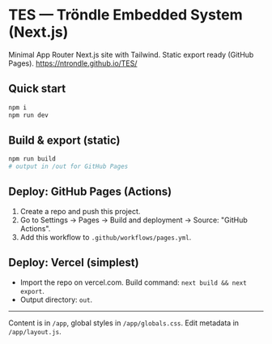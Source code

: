 # TES — Tröndle Embedded System (Next.js)

Minimal App Router Next.js site with Tailwind. Static export ready (GitHub Pages).
https://ntrondle.github.io/TES/

## Quick start

```bash
npm i
npm run dev
```

## Build & export (static)

```bash
npm run build
# output in /out for GitHub Pages
```

## Deploy: GitHub Pages (Actions)

1. Create a repo and push this project.
2. Go to Settings → Pages → Build and deployment → Source: "GitHub Actions".
3. Add this workflow to `.github/workflows/pages.yml`.

## Deploy: Vercel (simplest)

- Import the repo on vercel.com. Build command: `next build && next export`.
- Output directory: `out`.

---

Content is in `/app`, global styles in `/app/globals.css`.
Edit metadata in `/app/layout.js`.
